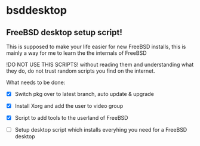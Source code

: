 # bsddesktop
## FreeBSD desktop setup script!

This is supposed to make your life easier for new FreeBSD installs, this is mainly a way for me to learn the the internals of FreeBSD

!DO NOT USE THIS SCRIPTS! without reading them and understanding what they do, do not trust random scripts you find on the internet.

What needs to be done:
- [X] Switch pkg over to latest branch, auto update & upgrade
- [X] Install Xorg and add the user to video group
- [X] Script to add tools to the userland of FreeBSD
- [ ] Setup desktop script which installs everyhing you need for a FreeBSD desktop


